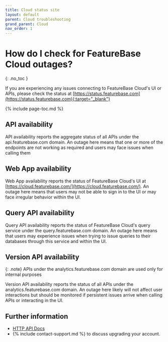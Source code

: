 ```yaml
---
title: Cloud status site
layout: default
parent: Cloud troubleshooting
grand_parent: Cloud
nav_order: 1
---
```

# How do I check for FeatureBase Cloud outages?

{: .no_toc }

If you are experiencing any issues connecting to FeatureBase Cloud's UI or APIs, please check the status at [https://status.featurebase.com](https://status.featurebase.com){:target="_blank"}

{% include page-toc.md %}

## API availability

API availability reports the aggregate status of all APIs under the api.featurebase.com domain. An outage here means that one or more of the endpoints are not working as required and users may face issues when calling them

## Web App availability

Web App availability reports the status of FeatureBase Cloud's UI at [https://cloud.featurebase.com/](https://cloud.featurebase.com/). An outage here means that users may not be able to sign in to the UI or may face irregular behavior within the UI.

## Query API availability

Query API availability reports the status of FeatureBase Cloud's query service under the query.featurebase.com domain. An outage here means that users may experience issues when trying to issue queries to their databases through this service and within the UI.

## Version API availability

{: .note}
APIs under the analytics.featurebase.com domain are used only for internal purposes

Version API availability reports the status of all APIs under the analytics.featurebase.com domain. An outage here likely will not affect user interactions but should be monitored if persistent issues arrive when calling APIs or interacting in the UI.

## Further information
* [HTTP API Docs](https://api-docs-featurebase-cloud.redoc.ly/latest/)
* {% include contact-support.md %} to discuss upgrading your account.
